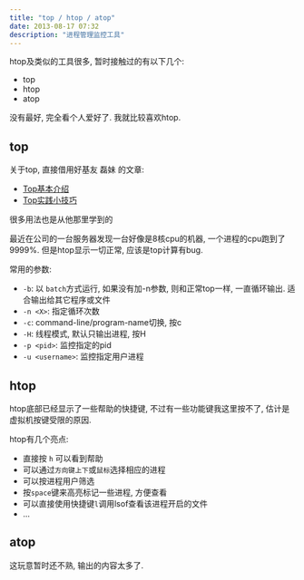 ```yaml
---
title: "top / htop / atop"
date: 2013-08-17 07:32
description: "进程管理监控工具"
---
```



htop及类似的工具很多, 暂时接触过的有以下几个:

* top
* htop
* atop

没有最好, 完全看个人爱好了. 我就比较喜欢htop.

## top ##

关于top, 直接借用好基友 磊妹 的文章:

* [Top基本介绍](http://kumu-linux.github.io/blog/2013/06/02/top/)
* [Top实践小技巧](http://kumu-linux.github.io/blog/2013/06/07/top-hacks/)

很多用法也是从他那里学到的

最近在公司的一台服务器发现一台好像是8核cpu的机器, 一个进程的cpu跑到了9999%. 但是htop显示一切正常, 应该是top计算有bug.

常用的参数:

* `-b`: 以 `batch`方式运行, 如果没有加-n参数, 则和正常top一样, 一直循环输出. 适合输出给其它程序或文件
* `-n <X>`: 指定循环次数
* `-c`: command-line/program-name切换, 按c
* `-H`: 线程模式, 默认只输出进程, 按H
* `-p <pid>`: 监控指定的pid
* `-u <username>`: 监控指定用户进程


## htop ##

htop底部已经显示了一些帮助的快捷键, 不过有一些功能键我这里按不了, 估计是虚拟机按键受限的原因.

htop有几个亮点:

* 直接按 `h` 可以看到帮助
* 可以通过`方向键上下`或`鼠标`选择相应的进程
* 可以按进程用户筛选
* 按`space`键来高亮标记一些进程, 方便查看
* 可以直接使用快捷键`l`调用lsof查看该进程开启的文件
* ...

## atop ##

这玩意暂时还不熟, 输出的内容太多了.

